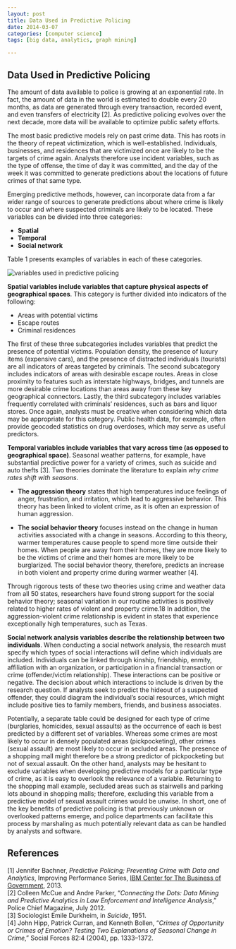 ```yaml
---
layout: post
title: Data Used in Predictive Policing
date: 2014-03-07
categories: [computer science]
tags: [big data, analytics, graph mining]

---
```


Data Used in Predictive Policing
---

The amount of data available to police is growing at an exponential rate. In fact, the amount of data in the world is estimated to double every 20 months, as data are generated through every transaction, recorded event, and even transfers of electricity [2]. As predictive policing evolves over the next decade, more data will be available to optimize public safety efforts.


The most basic predictive models rely on past crime data. This has roots in the theory of repeat victimization, which is well-established. Individuals, businesses, and residences that are victimized once are likely to be the targets of crime again. Analysts therefore use incident variables, such as the type of offense, the time of day it was committed, and the day of the week it was committed to generate predictions about the locations of future crimes of that same type.

Emerging predictive methods, however, can incorporate data from a far wider range of sources to generate predictions about where crime is likely to occur and where suspected criminals are likely to be located. These variables can be divided into three categories:

* **Spatial**
* **Temporal**
* **Social network**

Table 1 presents examples of variables in each of these categories.

![variables used in predictive policing](http://sungsoo.github.com/images/variables-used-in-predictive-policing.png)

**Spatial variables include variables that capture physical aspects of geographical spaces**. This category is further divided into indicators of the following:

* Areas with potential victims  
* Escape routes  
* Criminal residences


The first of these three subcategories includes variables that predict the presence of potential victims. Population density, the presence of luxury items (expensive cars), and the presence of distracted individuals (tourists) are all indicators of areas targeted by criminals. The second subcategory includes indicators of areas with desirable escape routes. Areas in close proximity to features such as interstate highways, bridges, and tunnels are more desirable crime locations than areas away from these key geographical connectors. Lastly, the third subcategory includes variables frequently correlated with criminals’ residences, such as bars and liquor stores. Once again, analysts must be creative when considering which data may be appropriate for this category. Public health data, for example, often provide geocoded statistics on drug overdoses, which may serve as useful predictors.

**Temporal variables include variables that vary across time (as opposed to geographical space)**. Seasonal weather patterns, for example, have substantial predictive power for a variety of crimes, such as suicide and auto thefts [3]. Two theories dominate the literature to explain *why crime rates shift with seasons*.

* **The aggression theory** states that high temperatures induce feelings of anger, frustration, and irritation, which lead to aggressive behavior. This theory has been linked to violent crime, as it is often an expression of human aggression.  

* **The social behavior theory** focuses instead on the change in human activities associated with a change in seasons. According to this theory, warmer temperatures cause people to spend more time outside their homes. When people are away from their homes, they are more likely to be the victims of crime and their homes are more likely to be burglarized.
The social behavior theory, therefore, predicts an increase in both violent and property crime during warmer weather [4].

Through rigorous tests of these two theories using crime and weather data from all 50 states, researchers have found strong support for the social behavior theory; seasonal variation in our routine activities is positively related to higher rates of violent and property crime.18 In addition, the aggression-violent crime relationship is evident in states that experience exceptionally high temperatures, such as Texas.

**Social network analysis variables describe the relationship between two individuals**. When conducting a social network analysis, the research must specify which types of social interactions will define which individuals are included. Individuals can be linked through kinship, friendship, enmity, affiliation with an organization, or participation in a financial transaction or crime (offender/victim relationship). These interactions can be positive or negative. The decision about which interactions to include is driven by the research question. If analysts seek to predict the hideout of a suspected offender, they could diagram the individual’s social resources, which might include positive ties to family members, friends, and business associates.

Potentially, a separate table could be designed for each type of crime (burglaries, homicides, sexual assaults) as the occurrence of each is best predicted by a different set of variables. Whereas some crimes are most likely to occur in densely populated areas (pickpocketing), other crimes (sexual assault) are most likely to occur in secluded areas. The presence of a shopping mall might therefore be a strong predictor of pickpocketing but not of sexual assault. On the other hand, analysts may be hesitant to exclude variables when developing predictive models for a particular type of crime, as it is easy to overlook the relevance of a variable. Returning to the shopping mall example, secluded areas such as stairwells and parking lots abound in shopping malls; therefore, excluding this variable from a predictive model of sexual assault crimes would be unwise. In short, one of the key benefits of predictive policing is that previously unknown or overlooked patterns emerge, and police departments can facilitate this process by marshaling as much potentially relevant data as can be handled by analysts and software.

References
---
[1] Jennifer Bachner, *Predictive Policing; Preventing Crime with Data and Analytics*, Improving Performance Series, [IBM Center for The Business of Government](http://www.businessofgovernment.org), 2013.  
[2] Colleen McCue and Andre Parker, “*Connecting the Dots: Data Mining and Predictive Analytics in Law Enforcement and Intelligence Analysis*,” Police Chief Magazine, July 2012.  
[3] Sociologist Emile Durkheim, in *Suicide*, 1951.  
[4] John Hipp, Patrick Curran, and Kenneth Bollen, “*Crimes of Opportunity or Crimes of Emotion? Testing Two Explanations of Seasonal Change in Crime*,” Social Forces 82:4 (2004), pp. 1333–1372.